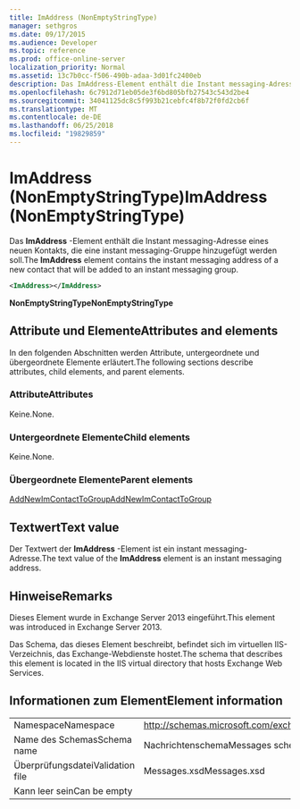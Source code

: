 ```yaml
---
title: ImAddress (NonEmptyStringType)
manager: sethgros
ms.date: 09/17/2015
ms.audience: Developer
ms.topic: reference
ms.prod: office-online-server
localization_priority: Normal
ms.assetid: 13c7b0cc-f506-490b-adaa-3d01fc2400eb
description: Das ImAddress-Element enthält die Instant messaging-Adresse eines neuen Kontakts, die eine instant messaging-Gruppe hinzugefügt werden soll.
ms.openlocfilehash: 6c7912d71eb05de3f6bd805bfb27543c543d2be4
ms.sourcegitcommit: 34041125dc8c5f993b21cebfc4f8b72f0fd2cb6f
ms.translationtype: MT
ms.contentlocale: de-DE
ms.lasthandoff: 06/25/2018
ms.locfileid: "19829859"
---
```

# <a name="imaddress-nonemptystringtype"></a><span data-ttu-id="c58d2-103">ImAddress (NonEmptyStringType)</span><span class="sxs-lookup"><span data-stu-id="c58d2-103">ImAddress (NonEmptyStringType)</span></span>

<span data-ttu-id="c58d2-104">Das **ImAddress** -Element enthält die Instant messaging-Adresse eines neuen Kontakts, die eine instant messaging-Gruppe hinzugefügt werden soll.</span><span class="sxs-lookup"><span data-stu-id="c58d2-104">The **ImAddress** element contains the instant messaging address of a new contact that will be added to an instant messaging group.</span></span> 
  
```XML
<ImAddress></ImAddress>
```

 <span data-ttu-id="c58d2-105">**NonEmptyStringType**</span><span class="sxs-lookup"><span data-stu-id="c58d2-105">**NonEmptyStringType**</span></span>
## <a name="attributes-and-elements"></a><span data-ttu-id="c58d2-106">Attribute und Elemente</span><span class="sxs-lookup"><span data-stu-id="c58d2-106">Attributes and elements</span></span>

<span data-ttu-id="c58d2-107">In den folgenden Abschnitten werden Attribute, untergeordnete und übergeordnete Elemente erläutert.</span><span class="sxs-lookup"><span data-stu-id="c58d2-107">The following sections describe attributes, child elements, and parent elements.</span></span>
  
### <a name="attributes"></a><span data-ttu-id="c58d2-108">Attribute</span><span class="sxs-lookup"><span data-stu-id="c58d2-108">Attributes</span></span>

<span data-ttu-id="c58d2-109">Keine.</span><span class="sxs-lookup"><span data-stu-id="c58d2-109">None.</span></span>
  
### <a name="child-elements"></a><span data-ttu-id="c58d2-110">Untergeordnete Elemente</span><span class="sxs-lookup"><span data-stu-id="c58d2-110">Child elements</span></span>

<span data-ttu-id="c58d2-111">Keine.</span><span class="sxs-lookup"><span data-stu-id="c58d2-111">None.</span></span>
  
### <a name="parent-elements"></a><span data-ttu-id="c58d2-112">Übergeordnete Elemente</span><span class="sxs-lookup"><span data-stu-id="c58d2-112">Parent elements</span></span>

[<span data-ttu-id="c58d2-113">AddNewImContactToGroup</span><span class="sxs-lookup"><span data-stu-id="c58d2-113">AddNewImContactToGroup</span></span>](addnewimcontacttogroup.md)
  
## <a name="text-value"></a><span data-ttu-id="c58d2-114">Textwert</span><span class="sxs-lookup"><span data-stu-id="c58d2-114">Text value</span></span>

<span data-ttu-id="c58d2-115">Der Textwert der **ImAddress** -Element ist ein instant messaging-Adresse.</span><span class="sxs-lookup"><span data-stu-id="c58d2-115">The text value of the **ImAddress** element is an instant messaging address.</span></span> 
  
## <a name="remarks"></a><span data-ttu-id="c58d2-116">Hinweise</span><span class="sxs-lookup"><span data-stu-id="c58d2-116">Remarks</span></span>

<span data-ttu-id="c58d2-117">Dieses Element wurde in Exchange Server 2013 eingeführt.</span><span class="sxs-lookup"><span data-stu-id="c58d2-117">This element was introduced in Exchange Server 2013.</span></span>
  
<span data-ttu-id="c58d2-118">Das Schema, das dieses Element beschreibt, befindet sich im virtuellen IIS-Verzeichnis, das Exchange-Webdienste hostet.</span><span class="sxs-lookup"><span data-stu-id="c58d2-118">The schema that describes this element is located in the IIS virtual directory that hosts Exchange Web Services.</span></span>
  
## <a name="element-information"></a><span data-ttu-id="c58d2-119">Informationen zum Element</span><span class="sxs-lookup"><span data-stu-id="c58d2-119">Element information</span></span>

|||
|:-----|:-----|
|<span data-ttu-id="c58d2-120">Namespace</span><span class="sxs-lookup"><span data-stu-id="c58d2-120">Namespace</span></span>  <br/> |http://schemas.microsoft.com/exchange/services/2006/messages  <br/> |
|<span data-ttu-id="c58d2-121">Name des Schemas</span><span class="sxs-lookup"><span data-stu-id="c58d2-121">Schema name</span></span>  <br/> |<span data-ttu-id="c58d2-122">Nachrichtenschema</span><span class="sxs-lookup"><span data-stu-id="c58d2-122">Messages schema</span></span>  <br/> |
|<span data-ttu-id="c58d2-123">Überprüfungsdatei</span><span class="sxs-lookup"><span data-stu-id="c58d2-123">Validation file</span></span>  <br/> |<span data-ttu-id="c58d2-124">Messages.xsd</span><span class="sxs-lookup"><span data-stu-id="c58d2-124">Messages.xsd</span></span>  <br/> |
|<span data-ttu-id="c58d2-125">Kann leer sein</span><span class="sxs-lookup"><span data-stu-id="c58d2-125">Can be empty</span></span>  <br/> ||
   

